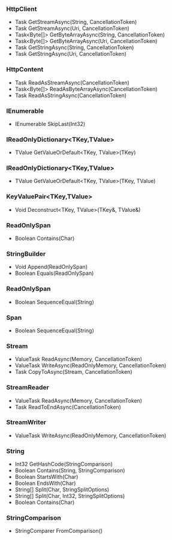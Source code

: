 ### HttpClient

 * Task<Stream> GetStreamAsync(String, CancellationToken)
 * Task<Stream> GetStreamAsync(Uri, CancellationToken)
 * Task<Byte[]> GetByteArrayAsync(String, CancellationToken)
 * Task<Byte[]> GetByteArrayAsync(Uri, CancellationToken)
 * Task<String> GetStringAsync(String, CancellationToken)
 * Task<String> GetStringAsync(Uri, CancellationToken)

### HttpContent

 * Task<Stream> ReadAsStreamAsync(CancellationToken)
 * Task<Byte[]> ReadAsByteArrayAsync(CancellationToken)
 * Task<String> ReadAsStringAsync(CancellationToken)

### IEnumerable<TSource>

 * IEnumerable<TSource> SkipLast<TSource>(Int32)

### IReadOnlyDictionary<TKey,TValue>

 * TValue GetValueOrDefault<TKey, TValue>(TKey)

### IReadOnlyDictionary<TKey,TValue>

 * TValue GetValueOrDefault<TKey, TValue>(TKey, TValue)

### KeyValuePair<TKey,TValue>

 * Void Deconstruct<TKey, TValue>(TKey&, TValue&)

### ReadOnlySpan<Char>

 * Boolean Contains(Char)

### StringBuilder

 * Void Append(ReadOnlySpan<Char>)
 * Boolean Equals(ReadOnlySpan<Char>)

### ReadOnlySpan<Char>

 * Boolean SequenceEqual(String)

### Span<Char>

 * Boolean SequenceEqual(String)

### Stream

 * ValueTask<Int32> ReadAsync(Memory<Byte>, CancellationToken)
 * ValueTask WriteAsync(ReadOnlyMemory<Byte>, CancellationToken)
 * Task CopyToAsync(Stream, CancellationToken)

### StreamReader

 * ValueTask<Int32> ReadAsync(Memory<Char>, CancellationToken)
 * Task<String> ReadToEndAsync(CancellationToken)

### StreamWriter

 * ValueTask WriteAsync(ReadOnlyMemory<Char>, CancellationToken)

### String

 * Int32 GetHashCode(StringComparison)
 * Boolean Contains(String, StringComparison)
 * Boolean StartsWith(Char)
 * Boolean EndsWith(Char)
 * String[] Split(Char, StringSplitOptions)
 * String[] Split(Char, Int32, StringSplitOptions)
 * Boolean Contains(Char)

### StringComparison

 * StringComparer FromComparison()

